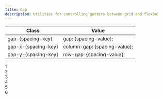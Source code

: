 ```yaml
---
title: Gap
description: Utilities for controlling gutters between grid and flexbox items.
---
```

<div>
	<table-helper property="spacers" title="Spacing & Spacing-dynamic" class="mb-lg"></table-helper>
    <div class="max-h-288 overflow-y-auto mb-32">
		<table class="vv-table">
			<thead class="sticky z-sticky top-0 bg-surface-1">
				<tr>
					<th>
						Class
					</th>
					<th>
						Value
					</th>
				</tr>
			</thead>
			<tbody class="align-baseline">
				<tr>
					<td translate="no" class="font-mono text-accent whitespace-wrap">
						gap-{spacing-key}
					</td>
					<td translate="no" class="font-mono text-info whitespace-wrap">
						gap: {spacing-value};
					</td>
				</tr>
				<tr>
					<td translate="no" class="font-mono text-accent whitespace-wrap">
						gap-x-{spacing-key}
					</td>
					<td translate="no" class="font-mono text-info whitespace-wrap">
						column-gap: {spacing-value};
					</td>
				</tr>
				<tr>
					<td translate="no" class="font-mono text-accent whitespace-wrap">
						gap-y-{spacing-key}
					</td>
					<td translate="no" class="font-mono text-info whitespace-wrap">
						row-gap: {spacing-value};
					</td>
				</tr>
			</tbody>
		</table>
	</div>
    <card-example>
		<div class="relative container h-full rounded-md bg-surface-1 p-24">
			<div class="absolute inset-0 bg-grid mix-blend-plus-lighter"></div>
			<div class="relative w-full flex flex-wrap justify-center gap-20">
				<div class="w-100 rounded-md py-10 bg-info text-center"><span class="text-xs text-white font-semibold">1</span></div>
				<div class="w-100 rounded-md py-10 bg-info text-center"><span class="text-xs text-white font-semibold">2</span></div>
				<div class="w-100 rounded-md py-10 bg-info text-center"><span class="text-xs text-white font-semibold">3</span></div>
				<div class="w-100 rounded-md py-10 bg-info text-center"><span class="text-xs text-white font-semibold">4</span></div>
				<div class="w-100 rounded-md py-10 bg-info text-center"><span class="text-xs text-white font-semibold">5</span></div>
				<div class="w-100 rounded-md py-10 bg-info text-center"><span class="text-xs text-white font-semibold">6</span></div>
			</div>
		</div>
    </card-example>
</div>